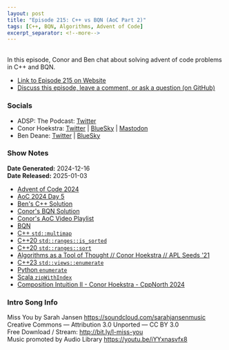 ```yaml
---
layout: post
title: "Episode 215: C++ vs BQN (AoC Part 2)"
tags: [C++, BQN, Algorithms, Advent of Code]
excerpt_separator: <!--more-->
---
```



<br>In this episode, Conor and Ben chat about solving advent of code problems in C++ and BQN.

<!--more-->

* [Link to Episode 215 on Website](https://adspthepodcast.com/2025/01/03/Episode-215.html)
* [Discuss this episode, leave a comment, or ask a question (on GitHub)](https://github.com/codereport/adsp2/discussions/114)

### Socials
 
* ADSP: The Podcast: [Twitter](https://twitter.com/adspthepodcast)
* Conor Hoekstra: [Twitter](https://twitter.com/code_report) \| [BlueSky](https://bsky.app/profile/codereport.bsky.social) \| [Mastodon](https://mastodon.social/@code_report)
* Ben Deane: [Twitter](https://x.com/ben_deane) \| [BlueSky](https://bsky.app/profile/elbeno.com)

### Show Notes

**Date Generated:** 2024-12-16 <br>
**Date Released:** 2025-01-03

* [Advent of Code 2024](https://adventofcode.com/2024)
* [AoC 2024 Day 5](https://adventofcode.com/2024/day/5)
* [Ben's C++ Solution](https://godbolt.org/z/K91bc4Paj)
* [Conor's BQN Solution](https://github.com/codereport/Advent-of-Code-2024/blob/main/day05.bqn)
* [Conor's AoC Video Playlist](https://www.youtube.com/playlist?list=PLVFrD1dmDdvfejkfvQEI2bNfVlNO4iGkK)
* [BQN](https://mlochbaum.github.io/BQN/)
* [C++ `std::multimap`](https://en.cppreference.com/w/cpp/container/multimap)
* [C++20 `std::ranges::is_sorted`](https://en.cppreference.com/w/cpp/algorithm/ranges/is_sorted)
* [C++20 `std::ranges::sort`](https://en.cppreference.com/w/cpp/algorithm/ranges/sort)
* [Algorithms as a Tool of Thought // Conor Hoekstra // APL Seeds '21](https://www.youtube.com/watch?v=GZuZgCDql6g)
* [C++23 `std::views::enumerate`](https://en.cppreference.com/w/cpp/ranges/enumerate_view)
* [Python `enumerate`](https://docs.python.org/3/library/functions.html#enumerate)
* [Scala `zipWithIndex`](https://www.scala-lang.org/api/2.13.6/scala/collection/View$ZipWithIndex.html)
* [Composition Intuition II - Conor Hoekstra - CppNorth 2024](https://www.youtube.com/watch?v=Tsa5JK4nnQE)

### Intro Song Info
 
Miss You by Sarah Jansen https://soundcloud.com/sarahjansenmusic<br>
Creative Commons — Attribution 3.0 Unported — CC BY 3.0<br>
Free Download / Stream: http://bit.ly/l-miss-you<br>
Music promoted by Audio Library https://youtu.be/iYYxnasvfx8<br>